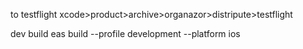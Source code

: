to testflight
xcode>product>archive>organazor>distripute>testflight


dev build 
eas build --profile development --platform ios